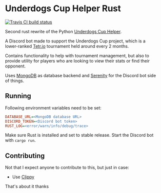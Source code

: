 # Underdogs Cup Helper Rust

[![Travis CI build status](https://travis-ci.com/IceDynamix/uc_helper_rust.svg?branch=main)](https://travis-ci.com/github/IceDynamix/uc_helper_rust)

Second rust rewrite of the Python
[Underdogs Cup Helper](https://github.com/IceDynamix/underdogs_cup_helper).

A Discord bot made to support the Underdogs Cup project, which is a lower-ranked
[Tetr.io] tournament held around every 2 months.

Contains functionality to help with tournament management, but also to provide utility for players who are looking to
view their stats or find their opponent.

Uses [MongoDB] as database backend and [Serenity] for the Discord bot side of things.

## Running

Following environment variables need to be set:

```ini
DATABASE_URL=<MongoDB database URL>
DISCORD_TOKEN=<Discord bot token>
RUST_LOG=<error/warn/info/debug/trace>
```

Make sure Rust is installed and set to stable release. Start the Discord bot with `cargo run`.

## Contributing

Not that I expect anyone to contribute to this, but just in case:

- Use [Clippy]

That's about it thanks

[Tetr.io]: https://tetr.io

[MongoDB]: https://github.com/mongodb/mongo-rust-driver

[Serenity]: https://github.com/serenity-rs/serenity

[Clippy]: https://github.com/rust-lang/rust-clippy
